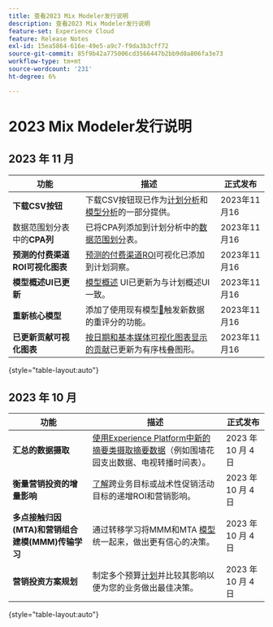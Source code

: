 ```yaml
---
title: 查看2023 Mix Modeler发行说明
description: 查看2023 Mix Modeler发行说明
feature-set: Experience Cloud
feature: Release Notes
exl-id: 15ea5864-616e-49e5-a9c7-f9da3b3cff72
source-git-commit: 85f9b42a775006cd3566447b2bb9d0a806fa3e73
workflow-type: tm+mt
source-wordcount: '231'
ht-degree: 6%

---
```


# 2023 Mix Modeler发行说明

## 2023 年 11 月


| 功能 | 描述 | 正式发布 |
|---|---|---|
| **下载CSV按钮** | 下载CSV按钮现已作为[计划分析](../plans/build.md)和[模型分析](../models/insights.md#model-insights)的一部分提供。 | 2023年11月16 |
| 数据范围划分表中的&#x200B;**CPA列** | 已将CPA列添加到计划分析中的[数据范围划分](../plans/build.md)表。 | 2023年11月16 |
| **预测的付费渠道ROI可视化图表** | [预测的付费渠道ROI](../plans/build.md)可视化已添加到计划洞察。 | 2023年11月16 |
| **模型概述UI已更新** | [模型概述](../models/overview.md) UI已更新为与计划概述UI一致。 | 2023年11月16 |
| **重新核心模型** | 添加了使用现有模型[&#128279;](../models/overview.md#rescore)触发新数据的重评分的功能。 | 2023年11月16 |
| **已更新贡献可视化图表** | [按日期和基本媒体可视化图表显示的贡献](../models/insights.md#model-insights)已更新为有序栈叠图形。 | 2023年11月16 |

{style="table-layout:auto"}


## 2023 年 10 月

| 功能 | 描述 | 正式发布 |
|---|---|---|
| **汇总的数据摄取** | [使用Experience Platform中新的摘要类摄取摘要数据](../ingest-data/overview.md)（例如围墙花园支出数据、电视转播时间表）。 | 2023 年 10 月 4 日 |
| **衡量营销投资的增量影响** | [了解](../dashboard/overview.md)跨业务目标或战术性促销活动目标的递增ROI和营销影响。 | 2023 年 10 月 4 日 |
| **多点接触归因(MTA)和营销组合建模(MMM)传输学习** | 通过转移学习将MMM和MTA [模型](../models/overview.md)统一起来，做出更有信心的决策。 | 2023 年 10 月 4 日 |
| **营销投资方案规划** | 制定多个预算[计划](../plans/overview.md)并比较其影响以便为您的业务做出最佳决策。 | 2023 年 10 月 4 日 |

{style="table-layout:auto"}
